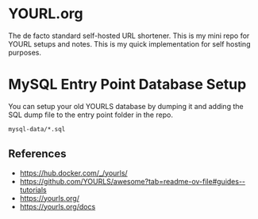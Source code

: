 # YOURL.org

The de facto standard self-hosted URL shortener. This is my mini repo for YOURL setups and notes.
This is my quick implementation for self hosting purposes.

# MySQL Entry Point Database Setup

You can setup your old YOURLS database by dumping it and adding the SQL dump file to the
entry point folder in the repo.

```bash
mysql-data/*.sql
```

## References
- https://hub.docker.com/_/yourls/
- https://github.com/YOURLS/awesome?tab=readme-ov-file#guides--tutorials
- https://yourls.org/
- https://yourls.org/docs